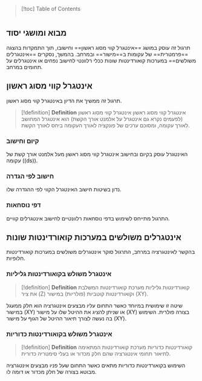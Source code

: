 > [!toc] Table of Contents
> ```toc
> ```


## מבוא ומושגי יסוד
תרגול זה עוסק במושג ==אינטגרל קווי מסוג ראשון== וחישובו, תוך התמקדות בהצגה ==פרמטרית== של עקומות ב==מישור== ובמרחב. בהמשך, נסקרים ==אינטגרלים משולשים== במערכות קואורדינטות שונות ככלי רלוונטי לחישוב נפחים או אינטגרלים על תחומים במרחב.

## אינטגרל קווי מסוג ראשון
תרגול זה ממשיך את הדיון באינטגרל קווי מסוג ראשון.
> [!definition] **Definition** אינטגרל קווי מסוג ראשון
> אינטגרל קווי מסוג ראשון (לפעמים נקרא גם אינטגרל על אלמנט אורך הקשת) הוא אינטגרל המחושב לאורך עקומה, ומסוכם ערכים של פונקציה לאורך העקומה ביחס לאורך הקשת.

### קיום וחישוב
האינטגרל עוסק בקיום ובחישוב אינטגרל קווי מסוג ראשון מעל אלמנט אורך קשת של עקומה (\(ds\)).

### חישוב לפי הגדרה
נדון בשיטות חישוב האינטגרל הקווי לפי ההגדרה שלו.

### דפי נוסחאות
התרגול מתייחס לשימוש בדפי נוסחאות רלוונטיים לחישוב אינטגרלים קוויים.

## אינטגרלים משולשים במערכות קואורדינטות שונות
בהקשר לאינטגרציה במרחב, התרגול סוקר אינטגרלים משולשים במערכות קואורדינטות חלופיות.

### אינטגרל משולש בקואורדינטות גליליות
> [!definition] **Definition** קואורדינטות גליליות
> מערכת קואורדינטות המשלבת את ציר \(Z\) וקואורדינטות קוטביות (פולריות) במישור \(XY\).

שיטה זו שימושית במיוחד כאשר התחום עליו מבצעים אינטגרציה הוא חלק ממעגל במישור \(XY\) או שניתן להציג את ההיטל שלו על מישור \(XY\) בצורה פולרית. השימוש בה נעשה לצורך תיאור ההיטל של הגוף על מישור \(XY\).

### אינטגרל משולש בקואורדינטות כדוריות
> [!definition] **Definition** קואורדינטות כדוריות
> מערכת קואורדינטות המתאימה לתיאור תחומי אינטגרציה שהם חלק מכדור או בעלי סימטריה כדורית.

השימוש בקואורדינטות כדוריות מתאים כאשר התחום שעל פניו מבצעים אינטגרציה מבוטא בצורה של חלק מכדור או דומה לו.